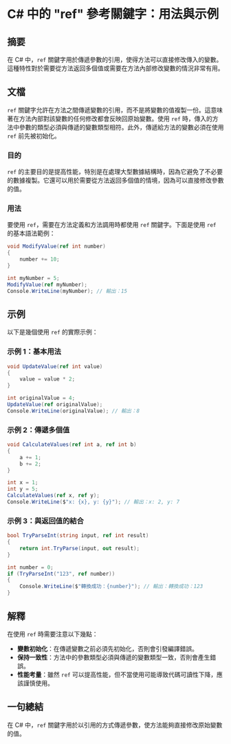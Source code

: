 <!--
Meta Description: # C# 中的 "ref" 參考關鍵字：用法與示例 ## 摘要 在 C# 中，`ref` 關鍵字用於傳遞參數的引用，使得方法可以直接修改傳入的變數。這種特性對於需要從方法返回多個值或需要在方法內部修改變數的情況非常有用。 ## 文檔 `ref` 關鍵字允許在方法之間傳遞變數的引用，而不是將變數的值複...
Meta Keywords: ref, int, number, csharp, console
-->

# C# 中的 "ref" 參考關鍵字：用法與示例

## 摘要
在 C# 中，`ref` 關鍵字用於傳遞參數的引用，使得方法可以直接修改傳入的變數。這種特性對於需要從方法返回多個值或需要在方法內部修改變數的情況非常有用。

## 文檔
`ref` 關鍵字允許在方法之間傳遞變數的引用，而不是將變數的值複製一份。這意味著在方法內部對該變數的任何修改都會反映回原始變數。使用 `ref` 時，傳入的方法中參數的類型必須與傳遞的變數類型相符。此外，傳遞給方法的變數必須在使用 `ref` 前先被初始化。

### 目的
`ref` 的主要目的是提高性能，特別是在處理大型數據結構時，因為它避免了不必要的數據複製。它還可以用於需要從方法返回多個值的情境，因為可以直接修改參數的值。

### 用法
要使用 `ref`，需要在方法定義和方法調用時都使用 `ref` 關鍵字。下面是使用 `ref` 的基本語法範例：

```csharp
void ModifyValue(ref int number)
{
    number += 10;
}

int myNumber = 5;
ModifyValue(ref myNumber);
Console.WriteLine(myNumber); // 輸出：15
```

## 示例
以下是幾個使用 `ref` 的實際示例：

### 示例 1：基本用法
```csharp
void UpdateValue(ref int value)
{
    value = value * 2;
}

int originalValue = 4;
UpdateValue(ref originalValue);
Console.WriteLine(originalValue); // 輸出：8
```

### 示例 2：傳遞多個值
```csharp
void CalculateValues(ref int a, ref int b)
{
    a += 1;
    b += 2;
}

int x = 1;
int y = 5;
CalculateValues(ref x, ref y);
Console.WriteLine($"x: {x}, y: {y}"); // 輸出：x: 2, y: 7
```

### 示例 3：與返回值的結合
```csharp
bool TryParseInt(string input, ref int result)
{
    return int.TryParse(input, out result);
}

int number = 0;
if (TryParseInt("123", ref number))
{
    Console.WriteLine($"轉換成功：{number}"); // 輸出：轉換成功：123
}
```

## 解釋
在使用 `ref` 時需要注意以下幾點：
- **變數初始化**：在傳遞變數之前必須先初始化，否則會引發編譯錯誤。
- **保持一致性**：方法中的參數類型必須與傳遞的變數類型一致，否則會產生錯誤。
- **性能考量**：雖然 `ref` 可以提高性能，但不當使用可能導致代碼可讀性下降，應該謹慎使用。

## 一句總結
在 C# 中，`ref` 關鍵字用於以引用的方式傳遞參數，使方法能夠直接修改原始變數的值。